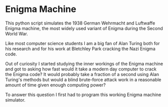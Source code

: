 # Enigma Machine
This python script simulates the 1938 German Wehrmacht and Luftwaffe Enigma machine, the most widely used variant of Enigma during the Second World War.

Like most computer science students I am a big fan of Alan Turing both for his research and for his work at Bletchley Park cracking the Nazi Enigma code.

Out of curiosity I started studying the inner workings of the Enigma machine and got to asking how fast would it take a modern day computer to crack the Enigma code? It would probably take a fraction of a second using Alan Turing's methods but would a blind brute-force attack work in a reasonable amount of time given enough computing power?

To answer this question I first had to program this working Enigma machine simulator.

